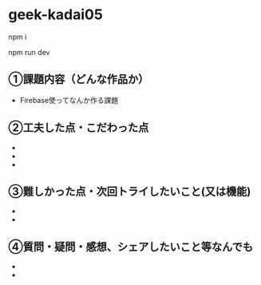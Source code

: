 # geek-kadai05

npm i

npm run dev

## ①課題内容（どんな作品か）

  - Firebase使ってなんか作る課題

## ②工夫した点・こだわった点

  - 
  - 
  - 

## ③難しかった点・次回トライしたいこと(又は機能)

  - 
  - 

## ④質問・疑問・感想、シェアしたいこと等なんでも

  - 
  - 





